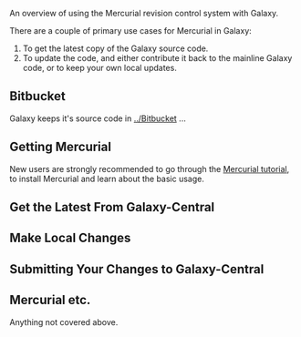 <slot name="/develop/linkbox" />

An overview of using the Mercurial revision control system with Galaxy.

There are a couple of primary use cases for Mercurial in Galaxy:

1. To get the latest copy of the Galaxy source code.
1. To update the code, and either contribute it back to the mainline Galaxy code, or to keep your own local updates.

## Bitbucket
Galaxy keeps it's source code in [../Bitbucket](/develop/bitbucket/) ...

## Getting Mercurial
New users are strongly recommended to go through the [Mercurial tutorial](http://mercurial.selenic.com/wiki/Tutorial), to install Mercurial and learn about the basic usage.

## Get the Latest From Galaxy-Central
## Make Local Changes
## Submitting Your Changes to Galaxy-Central
## Mercurial etc.
Anything not covered above.
